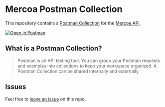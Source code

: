 # Mercoa Postman Collection

This repository contains a [Postman Collection](/collection.json) for the [Mercoa API](https://docs.mercoa.com/quick-start).

[![Open in Postman](https://run.pstmn.io/button.svg)](https://www.postman.com/fern-api/workspace/fern-mercoa)

## What is a Postman Collection?

> Postman is an API testing tool. You can group your Postman requests and examples into collections to keep your workspace organized. A Postman Collection can be shared internally and externally.

## Issues

Feel free to [leave an issue](https://github.com/fern-mercoa/mercoa-postman/issues) on this repo.
